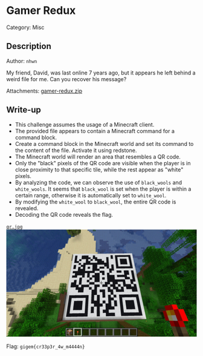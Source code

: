# Gamer Redux
Category: Misc

## Description
Author: `nhwn`

My friend, David, was last online 7 years ago, but it appears he left behind a weird file for me. Can you recover his message?

Attachments: [gamer-redux.zip](attachments/gamer-redux.zip)

## Write-up
- This challenge assumes the usage of a Minecraft client.
- The provided file appears to contain a Minecraft command for a command block.
- Create a command block in the Minecraft world and set its command to the content of the file. Activate it using redstone.
- The Minecraft world will render an area that resembles a QR code.
- Only the "black" pixels of the QR code are visible when the player is in close proximity to that specific tile, while the rest appear as "white" pixels.
- By analyzing the code, we can observe the use of `black_wools` and `white_wools`. It seems that `black_wool` is set when the player is within a certain range, otherwise it is automatically set to `white_wool`.
- By modifying the `white_wool` to `black_wool`, the entire QR code is revealed.
- Decoding the QR code reveals the flag.

[`qr.jpg`](solution/qr.jpg)
![](solution/qr.jpg)

Flag: `gigem{cr33p3r_4w_m4444n}`
